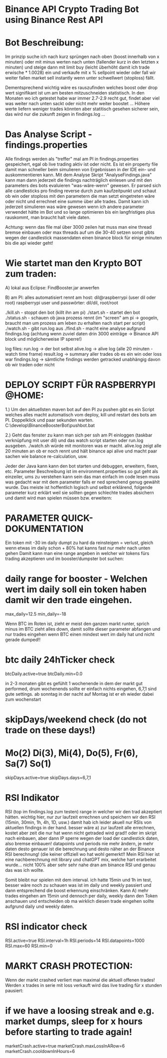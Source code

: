 # Binance API Crypto Trading Bot using Binance Rest API


# Bot Beschreibung:
Im prinzip suche ich nach kurz sprüngen nach oben (boost innerhalb von x minuten) oder mit minus werten nach unten (fallender kurz in den letzten x minuten)
und steige dann mit limit buy (leicht überhöht damit ich trade erwische * 1.0028) ein und verkaufe mit x % sellpoint wieder oder fall wir weiter fallen market sell instantly
wenn unter schwellwert (stoploss) fällt.

Dementsprechend wichtig wäre es rauszufinden welches boost oder drop wert signifikant ist um am besten mitzuschneiden statistisch. In den Monaten wo ich getestet habe war immer 2.7-2.9 recht gut, findet aber viel was
weiter nach unten sackt oder nicht mehr weiter boostet ... Höhere werte liefern weniger trades könnten aber statitisch gesehen sicherer sein, das wird nur die zukunft zeigen in findings.log ...

# Das Analyse Script - findings.properties

Alle findings werden als "treffer" mal am PI in findings.properties gespeichert, egal ob live trading aktiv ist oder nicht.
Es ist ein property file damit man schneller beim simulieren von Ergebnissen in der IDE ein- und auskommentieren kann.
Mit dem Analyse Skript "AnalyseFindings.java" kann man dann jederzeit die findings nachträglich einlesen und mit den parameters des bots evaluieren "was-wäre-wenn" gewesen. 
Er parsed sich alle candlesticks pro finding reverse durch zum kaufzeitpunkt und schaut ob win oder stoploss mit den parametern die man setzt eingetreten wäre oder nicht und errechnet eine summe über alle trades.
Damit kann ich jederzeit simulieren was wäre gewesen wenn ich andere parameter verwendet hätte im Bot und so lange optimieren bis ein langfristiges plus rauskommt, man braucht halt viele daten.

Achtung: wenn das file mal über 3000 zeilen hat muss man eine thread bremse einbauen oder max threads auf um die 30-40 setzen sonst gibts wegen der candlestick massendaten einen binance block für einige minuten bis die api wieder geht!

# Wie startet man den Krypto BOT zum traden:

A) lokal aus Eclipse: FindBooster.jar anwerfen

B) am PI: alles automatisiert rennt am host: dil@raspberrypi (user dil oder root)
raspberrypi user und passwörter: dil/dil, root/root

./kill.sh - stoppt den bot (killt ihn am pi)
./start.sh - startet den bot
./status.sh - schauen ob java prozess rennt (im "screen" am pi -> googeln, braucht man um prozess am leben zu erhalten nach start per script)
./watch.sh - gibt run.log aus
./find.sh - macht eine analyse aufgrund findings.log (achtung wenn zuviel daten drin 3000 einträge -> Binance API block und möglicherweise IP sperre!)

log files:
run.log -> der bot selbst
alive.log -> alive log (alle 20 minuten - watch time frame)
result.log -> summary aller trades ob es ein win oder loss war
findings.log -> sämtliche findings werden getracked unabhängig davon ob wir traden oder nicht


# DEPLOY SCRIPT FÜR RASPBERRYPI @HOME:

1.) Um den aktuellsten maven bot auf den PI zu pushen gibt es ein Script welches alles macht automatisch vom deploy, kill und restart des bots am PI. Doppelklick und paar sekunden warten.
C:\develop\BinanceBoosterBot\pushbot.bat

2.) Geht das fenster zu kann man sich per ssh am PI einloggen (taskbar verknüpfung mit user dil) und das watch script starten oder run.log ausgeben. ./watch.sh würde mit monitoren was er macht.
alive.log zeigt alle 20 minuten an ob er noch rennt und hält binance api alive und macht paar sachen wie balance re-calculation, usw.

Jeder der Java kann kann den bot starten und debuggen, erweitern, fixen, etc.
Parameter Beschreibung ist im environment.properties so gut geht als einzeiler, ums zu verstehen kann sein das man einfach im code lesen muss was gedacht war mit dem parameter falls er ned sprechend genug gewählt wurde.
Das meiste ist hoffentlich logisch und selbst erklärend, folgende parameter kurz erklärt weil sie sollten gegen schlechte trades absichern und damit wird man spielen müssen bzw. erweitern:


# PARAMETER QUICK-DOKUMENTATION

Ein token mit -30 im daily dumpt zu hard da reinsteigen = verlust, 
gleich wenn etwas im daily schon + 80% hat kanns fast nur mehr nach unten gehen
Damit kann man eine range angeben in welcher wir tokens fürs trading akzeptieren und im booster/dumpster bot suchen:

# daily range for booster - Welchen wert im daily soll ein token haben damit wir den trade eingehen. 
max_daily=12.5
min_daily=-18

Wenn BTC im Roten ist, zieht er meist den ganzen markt runter, sprich minus im BTC zieht alles down, damit sollte dieser parameter abfangen und nur trades eingehen wenn BTC einen mindest wert im daily hat und nicht gerade dumped!!

# btc daily 24hTicker check
btcDaily.active=true
btcDaily.min=0.0

in 2-3 monaten gibt es gefühlt 1 wochenende in dem der markt gut performed, drum wochenends sollte er einfach nichts eingehen, 6,7,1 sind gute settings. ab sonntag in der nacht auf Montag ist er eh wieder dabei zum wochenstart

# skipDays/weekend check (do not trade on these days!)
# Mo(2) Di(3), Mi(4), Do(5), Fr(6), Sa(7) So(1)
skipDays.active=true
skipDays.days=6,7,1

# RSI Indikator
RSI (top im findings.log zum testen) range in welcher wir den trad akzeptiert hätten. wichtig hier, nur zur laufzeit errechnen und speichern wir den RSI (15min, 30min, 1h, 4h, 1D, usw.) damit hab ich leider akuell nur  RSIs von aktuellen findings in der hand. besser wäre a) zur laufzeit alle errechnen, kostet aber zeit die nur hat wenn nicht getraded wird grad!! oder im skript nach einbauen, aber dann IP sperre wegen der load der candlestick daten, also bremse einbauen!
datapoints und periods nie mehr ändern, je mehr daten desto genauer ist die berechnung und desto näher an der Binance RSI berechnung! (die keiner offiziell wo hat wohl gemerkt!! Mein RSI hier ist eine nachberechnung mit library und chatGPT mix, welche hart erarbeitet wurde...
nicht 100% aber sehr sehr nahe dran am binance RSI und genau das was ich wollte.

Somit bleibt nur spielen mit dem interval. ich hatte 15min und 1h im test, besser wäre noch zu schauen was ist im daily und weekly passiert und dann entsprechend die boost erkennung einschränken. Kann A) mehr trades eingehen am 15min und 
dennoch per daily, weekly dann den Token anschauen und entscheiden ob ma wirklich diesen trade eingehen sollte aufgrund daily und weekly daten.

# RSI indicator check
RSI.active=true
RSI.interval=1h
RSI.periods=14
RSI.datapoints=1000
RSI.max=60
RSI.min=0

# MARKT CRASH PROTECTION:

Wenn der markt crashed verliert man maximal die aktuell offenen trades! Werden x trades in serie mit loss verkauft wird das live trading für x stunden pausiert:

# if we have a loosing streak and e.g. market dumps, sleep for x hours before starting to trade again!
marketCrash.active=true
marketCrash.maxLossInARow=6
marketCrash.cooldownInHours=6



